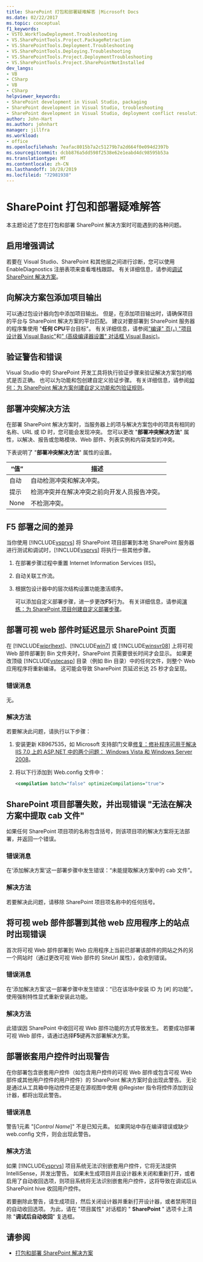 ```yaml
---
title: SharePoint 打包和部署疑难解答 |Microsoft Docs
ms.date: 02/22/2017
ms.topic: conceptual
f1_keywords:
- VSTO.WorkflowDeployment.Troubleshooting
- VS.SharePointTools.Project.PackageRetraction
- VS.SharePointTools.Deployment.Troubleshooting
- VS.SharePointTools.Deploying.Troubleshooting
- VS.SharePointTools.Project.DeploymentTroubleshooting
- VS.SharePointTools.Project.SharePointNotInstalled
dev_langs:
- VB
- CSharp
- VB
- CSharp
helpviewer_keywords:
- SharePoint development in Visual Studio, packaging
- SharePoint development in Visual Studio, troubleshooting
- SharePoint development in Visual Studio, deployment conflict resolution
author: John-Hart
ms.author: johnhart
manager: jillfra
ms.workload:
- office
ms.openlocfilehash: 7eafac8015b7a2c51279b7a2d664f0e094d2397b
ms.sourcegitcommit: dcbb876a5dd598f2538e62e1eabd4dc98595b53a
ms.translationtype: MT
ms.contentlocale: zh-CN
ms.lasthandoff: 10/28/2019
ms.locfileid: "72981938"
---
```

# <a name="troubleshoot-sharepoint-packaging-and-deployment"></a>SharePoint 打包和部署疑难解答
  本主题论述了您在打包和部署 SharePoint 解决方案时可能遇到的各种问题。

## <a name="enable-enhanced-debugging"></a>启用增强调试
 若要在 Visual Studio、SharePoint 和其他层之间进行诊断，您可以使用 EnableDiagnostics 注册表项来查看堆栈跟踪。 有关详细信息，请参阅[调试 SharePoint 解决方案](../sharepoint/debugging-sharepoint-solutions.md)。

## <a name="add-project-output-to-the-solution-package"></a>向解决方案包添加项目输出
 可以通过包设计器向包中添加项目输出。 但是，在添加项目输出时，请确保项目的平台与 SharePoint 解决方案的平台匹配。 建议对要部署到 SharePoint 服务器的程序集使用 "**任何 CPU**平台目标"。 有关详细信息，请参阅["编译" 页&#40;，&#41; "项目设计器 Visual Basic"](../ide/reference/compile-page-project-designer-visual-basic.md)和[" &#40;高级编译器设置" 对话框 Visual Basic&#41;](../ide/reference/advanced-compiler-settings-dialog-box-visual-basic.md)。

## <a name="validation-warnings-and-errors"></a>验证警告和错误
 Visual Studio 中的 SharePoint 开发工具将执行验证步骤来验证解决方案包的格式是否正确。 也可以为功能和包创建自定义验证步骤。 有关详细信息，请参阅[如何：为 SharePoint 解决方案创建自定义功能和包验证规则](../sharepoint/how-to-create-custom-feature-and-package-validation-rules-for-sharepoint-solutions.md)。

## <a name="deployment-conflict-resolution"></a>部署冲突解决方法
 在部署 SharePoint 解决方案时，当服务器上的项与解决方案包中的项具有相同的名称、URL 或 ID 时，您可能会发现冲突。 您可以更改 "**部署冲突解决方法**" 属性，以解决、报告或忽略模块、Web 部件、列表实例和内容类型的冲突。

 下表说明了 "**部署冲突解决方法**" 属性的设置。

|“值”|描述|
|-----------|-----------------|
|自动|自动检测冲突和解决冲突。|
|提示|检测冲突并在解决冲突之前向开发人员报告冲突。|
|None|不检测冲突。|

## <a name="differences-between-f5-deployment"></a>F5 部署之间的差异
 当你使用 [!INCLUDE[vsprvs](../sharepoint/includes/vsprvs-md.md)] 将 SharePoint 项目部署到本地 SharePoint 服务器进行测试和调试时，[!INCLUDE[vsprvs](../sharepoint/includes/vsprvs-md.md)] 将执行一些其他步骤。

1. 在部署步骤过程中重置 Internet Information Services (IIS)。

2. 自动关联工作流。

3. 根据包设计器中的层次结构设置功能激活顺序。

   可以添加自定义部署步骤，进一步更改**F5**行为。 有关详细信息，请参阅[演练：为 SharePoint 项目创建自定义部署步骤](../sharepoint/walkthrough-creating-a-custom-deployment-step-for-sharepoint-projects.md)。

## <a name="delay-displaying-sharepoint-page-when-deploy-visual-web-part"></a>部署可视 web 部件时延迟显示 SharePoint 页面
 在 [!INCLUDE[wiprlhext](../sharepoint/includes/wiprlhext-md.md)]、[!INCLUDE[win7](../sharepoint/includes/win7-md.md)] 或 [!INCLUDE[winsvr08](../sharepoint/includes/winsvr08-md.md)] 上将可视 Web 部件部署到 Bin 文件夹时，SharePoint 页需要很长时间才会显示。 如果更改顶级 [!INCLUDE[vstecasp](../sharepoint/includes/vstecasp-md.md)] 目录（例如 Bin 目录）中的任何文件，则整个 Web 应用程序将重新编译。 这可能会导致 SharePoint 页延迟长达 25 秒才会呈现。

### <a name="error-message"></a>错误消息
 无。

### <a name="resolution"></a>解决方法
 若要解决此问题，请执行以下步骤：

1. 安装更新 KB967535，如 Microsoft 支持部门文章[修复：修补程序可用于解决 IIS 7.0 上的 ASP.NET 中的两个问题： Windows Vista 和 Windows Server 2008](https://support.microsoft.com/help/967535)。

2. 将以下行添加到 Web.config 文件中：

    ```xml
    <compilation batch="false" optimizeCompilations="true">
    ```

## <a name="sharepoint-project-deployment-fails-with-error-failed-to-extract-the-cab-file-in-the-solution"></a>SharePoint 项目部署失败，并出现错误 "无法在解决方案中提取 cab 文件"
 如果任何 SharePoint 项目项的名称包含括号，则该项目项的解决方案将无法部署，并返回一个错误。

### <a name="error-message"></a>错误消息
 在‘添加解决方案’这一部署步骤中发生错误：“未能提取解决方案中的 cab 文件”。

### <a name="resolution"></a>解决方法
 若要解决此问题，请移除 SharePoint 项目项名称中的任何括号。

## <a name="error-appears-when-deploying-a-visual-web-part-to-a-site-on-a-different-web-application"></a>将可视 web 部件部署到其他 web 应用程序上的站点时出现错误
 首次将可视 Web 部件部署到 Web 应用程序上当前已部署该部件的网站之外的另一个网站时（通过更改可视 Web 部件的 SiteUrl 属性），会收到错误。

### <a name="error-message"></a>错误消息
 在‘添加解决方案’这一部署步骤中发生错误：“已在该场中安装 ID 为 [#] 的功能”。 使用强制特性显式重新安装此功能。

### <a name="resolution"></a>解决方法
 此错误因 SharePoint 中收回可视 Web 部件功能的方式导致发生。 若要成功部署可视 Web 部件，请通过选择**F5**键再次部署解决方案。

## <a name="warning-appears-when-deploying-nested-user-controls"></a>部署嵌套用户控件时出现警告
 在你部署包含嵌套用户控件（如包含用户控件的可视 Web 部件或包含可视 Web 部件或其他用户控件的用户控件）的 SharePoint 解决方案时会出现此警告。 无论是通过从工具箱中拖动控件还是在源视图中使用 @Register 指令将控件添加到设计器，都将出现此警告。

### <a name="error-message"></a>错误消息
 警告1元素 "[*Control Name*]" 不是已知元素。 如果网站中存在编译错误或缺少 web.config 文件，则会出现此警告。

### <a name="resolution"></a>解决方法
 如果 [!INCLUDE[vsprvs](../sharepoint/includes/vsprvs-md.md)] 项目系统无法识别嵌套用户控件，它将无法提供 IntelliSense，并发出警告。 如果未生成项目并且设计器未关闭和重新打开，或者启用了自动收回选项，则项目系统将无法识别嵌套用户控件，这将导致在调试后从 SharePoint hive 收回用户控件。

 若要删除此警告，请生成项目，然后关闭设计器并重新打开设计器，或者禁用项目的自动收回选项。 为此，请在 "项目属性" 对话框的 " **SharePoint** " 选项卡上清除 "**调试后自动收回**" 复选框。

## <a name="see-also"></a>请参阅

- [打包和部署 SharePoint 解决方案](../sharepoint/packaging-and-deploying-sharepoint-solutions.md)